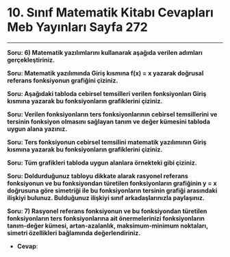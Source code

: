 # 10. Sınıf Matematik Kitabı Cevapları Meb Yayınları Sayfa 272

---

**Soru: 6) Matematik yazılımlarını kullanarak aşağıda verilen adımları gerçekleştiriniz.**

**Soru: Matematik yazılımında Giriş kısmına f(x) = x yazarak doğrusal referans fonksiyonun grafiğini çiziniz.**

**Soru: Aşağıdaki tabloda cebirsel temsilleri verilen fonksiyonları Giriş kısmına yazarak bu fonksiyonların grafiklerini çiziniz.**

**Soru: Verilen fonksiyonların ters fonksiyonlarının cebirsel temsillerini ve tersinin fonksiyon olmasını sağlayan tanım ve değer kümesini tabloda uygun alana yazınız.**

**Soru: Ters fonksiyonun cebirsel temsilini matematik yazılımının Giriş kısmına yazarak bu fonksiyonların grafiklerini çiziniz.**

**Soru: Tüm grafikleri tabloda uygun alanlara örnekteki gibi çiziniz.**

**Soru: Doldurduğunuz tabloyu dikkate alarak rasyonel referans fonksiyonun ve bu fonksiyondan türetilen fonksiyonların grafiğinin y = x doğrusuna göre simetriği ile bu fonksiyonların tersinin grafiği arasındaki ilişkiyi bulunuz. Bulduğunuz ilişkiyi sınıf arkadaşlarınızla paylaşınız.**

**Soru: 7) Rasyonel referans fonksiyonun ve bu fonksiyondan türetilen fonksiyonların ters fonksiyonlarına ait önermelerinizi fonksiyonların tanım-değer kümesi, artan-azalanlık, maksimum-minimum noktaları, simetri özellikleri bağlamında değerlendiriniz.**

-   **Cevap**:
